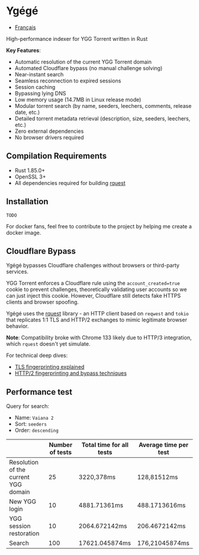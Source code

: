 # Ygégé

- [Français](README-fr.md)

High-performance indexer for YGG Torrent written in Rust

**Key Features**:
- Automatic resolution of the current YGG Torrent domain
- Automated Cloudflare bypass (no manual challenge solving)
- Near-instant search
- Seamless reconnection to expired sessions
- Session caching
- Bypassing lying DNS
- Low memory usage (14.7MB in Linux release mode)
- Modular torrent search (by name, seeders, leechers, comments, release date, etc.)
- Detailed torrent metadata retrieval (description, size, seeders, leechers, etc.)
- Zero external dependencies
- No browser drivers required

## Compilation Requirements
- Rust 1.85.0+
- OpenSSL 3+
- All dependencies required for building [rquest](https://crates.io/crates/rquest)

## Installation

`TODO`

For docker fans, feel free to contribute to the project by helping me create a docker image.

## Cloudflare Bypass
Ygégé bypasses Cloudflare challenges without browsers or third-party services.

YGG Torrent enforces a Cloudflare rule using the `account_created=true` cookie to prevent challenges, theoretically validating user accounts so we can just inject this cookie. However, Cloudflare still detects fake HTTPS clients and browser spoofing.

Ygégé uses the [rquest](https://crates.io/crates/rquest) library - an HTTP client based on `reqwest` and `tokio` that replicates 1:1 TLS and HTTP/2 exchanges to mimic legitimate browser behavior.

**Note**: Compatibility broke with Chrome 133 likely due to HTTP/3 integration, which `rquest` doesn't yet simulate.

For technical deep dives:
- [TLS fingerprinting explained](https://fingerprint.com/blog/what-is-tls-fingerprinting-transport-layer-security/)
- [HTTP/2 fingerprinting and bypass techniques](https://www.trickster.dev/post/understanding-http2-fingerprinting/)

## Performance test

Query for search:
- Name: `Vaiana 2`
- Sort: `seeders`
- Order: `descending`

|                                      | Number of tests | Total time for all tests | Average time per test |
|--------------------------------------|-----------------|--------------------------|-----------------------|
| Resolution of the current YGG domain |        25       |        3220,378ms        |      128,81512ms      |
| New YGG login                        |        10       |       4881.71361ms       |     488.1713616ms     |
| YGG session restoration              |        10       |       2064.672142ms      |     206.4672142ms     |
| Search                               |       100       |      17621.045874ms      |     176,21045874ms    |